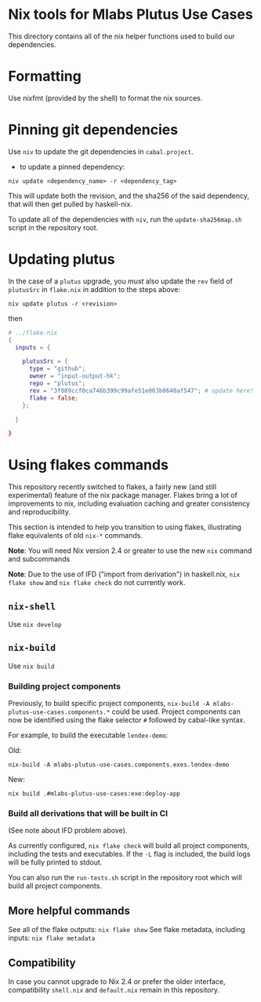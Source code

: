 # Nix tools for Mlabs Plutus Use Cases

This directory contains all of the nix helper functions used to build our
dependencies.

# Formatting

Use nixfmt (provided by the shell) to format the nix sources.

# Pinning git dependencies

Use `niv` to update the git dependencies in `cabal.project`.

- to update a pinned dependency:

```shell
niv update <dependency_name> -r <dependency_tag>
```

This will update both the revision, and the sha256 of the said dependency, that
will then get pulled by haskell-nix.

To update all of the dependencies with `niv`, run the `update-sha256map.sh` script
in the repository root.

# Updating plutus

In the case of a `plutus` upgrade, you _must_ also update the `rev` field of `plutusSrc`
in `flake.nix` in addition to the steps above:

```shell
niv update plutus -r <revision>
```

then

```nix
# ../flake.nix
{
  inputs = {

    plutusSrc = {
      type = "github";
      owner = "input-output-hk";
      repo = "plutus";
      rev = "3f089ccf0ca746b399c99afe51e063b0640af547"; # update here!
      flake = false;
    };

  }

}
```

# Using flakes commands

This repository recently switched to flakes, a fairly new (and still experimental)
feature of the nix package manager. Flakes bring a lot of improvements to nix,
including evaluation caching and greater consistency and reproducibility.

This section is intended to help you transition to using flakes, illustrating flake
equivalents of old `nix-*` commands.

**Note**: You will need Nix version 2.4 or greater to use the new `nix` command
and subcommands

**Note**: Due to the use of IFD ("import from derivation") in haskell.nix, `nix flake show`
and `nix flake check` do not currently work.

## `nix-shell`

Use `nix develop`

## `nix-build`

Use `nix build`

### Building project components

Previously, to build specific project components, `nix-build -A mlabs-plutus-use-cases.components.*`
could be used. Project components can now be identified using the flake selector `#` followed by
cabal-like syntax.

For example, to build the executable `lendex-demo`:

Old:

`nix-build -A mlabs-plutus-use-cases.components.exes.lendex-demo`

New:

`nix build .#mlabs-plutus-use-cases:exe:deploy-app`

### Build all derivations that will be built in CI

(See note about IFD problem above).

As currently configured, `nix flake check` will build all project components, including the tests
and executables. If the `-L` flag is included, the build logs will be fully printed to stdout.

You can also run the `run-tests.sh` script in the repository root which will build all project
components.

## More helpful commands

See all of the flake outputs: `nix flake show`
See flake metadata, including inputs: `nix flake metadata`

## Compatibility

In case you cannot upgrade to Nix 2.4 or prefer the older interface, compatibility `shell.nix` and
`default.nix` remain in this repository.
